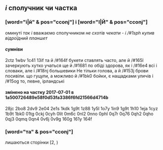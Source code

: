 ## _і_ сполучник чи частка

### [word="і|й" & pos="cconj"] і [word="І|Й" & pos="cconj"]

оминуті _так і_
вважаємо сполучником _не схотів чекати -	і /#1sph	купив відроїдний планшет_


#### сумніви
2ctz
1wbv
1c41
13if
та	й /#164f	букети
ставлять часто, але	й /#165l	зачеркують хутко
учаться ще	й /#1681	по обіді
здорова, як	і /#16e4	всі
і словаки, але	і /#18nj	большевики
Не тільки голова, а	й /#153j	брови посивіли.
що гуцули, а можливо	й /#1bk0	бойки, є нащадками уличів
і /#15og	то, певне, ірландські


#### змінено на частку 2017-07-01 в 1a500726489e58f0d53fa3386f6fd21566d4714b
28jc 2bo8 2dv9 2e04 2e1s 1kdk 1g9t 1z88 1y5l 1o7y 1in9 1g9t 1h10 1eja 1cyz 1b9t 1bk0 01tg 0ckj 0cyh 0lit 0m6c 0nl2 0nno 0phl 0q7r 0q76 0qh2 0qho 0qj3 0qmq 0qn4 0v6j 0v9g 160g 161y 164f

### [word="та" & pos="cconj"]

лишаються сторінки [2, )
